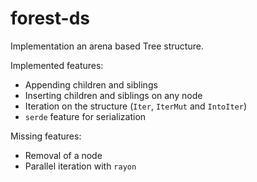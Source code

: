 # forest-ds

Implementation an arena based Tree structure.

Implemented features:

- Appending children and siblings
- Inserting children and siblings on any node
- Iteration on the structure (`Iter`, `IterMut` and `IntoIter`)
- `serde` feature for serialization

Missing features:

- Removal of a node
- Parallel iteration with `rayon`
